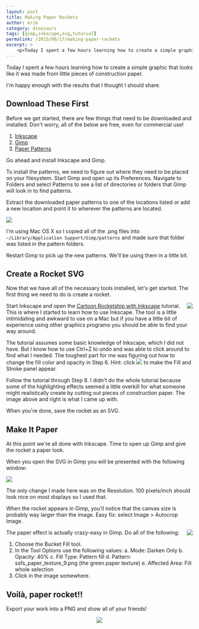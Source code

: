 ```yaml
---
layout: post
title: Making Paper Rockets
author: erik
category: dinosaurs
tags: [gimp,inkscape,svg,tutorial]
permalink: /2015/06/17/making-paper-rockets
excerpt: >
    <p>Today I spent a few hours learning how to create a simple graphic that looks like it was made from little pieces of construction paper.</p>I'm happy enough with the results that I thought I should share.
---
```


Today I spent a few hours learning how to create a simple graphic that looks like it was made from little pieces of construction paper.

I'm happy enough with the results that I thought I should share.

## Download These First

Before we get started, there are few things that need to be downloaded and installed. Don't worry, all of the below are free, even for commercial use!

1. [Inkscape](https://inkscape.org)
2. [Gimp](http://www.gimp.org)
3. [Paper Patterns](http://starsunflowerstudio.blogspot.com/2011/06/new-free-paper-patterns-for-photoshop.html)

Go ahead and install Inkscape and Gimp.

To install the patterns, we need to figure out where they need to be placed on your filesystem. Start Gimp and open up its Preferences. Navigate to Folders and select Patterns to see a list of directories or folders that Gimp will look in to find patterns.

Extract the downloaded paper patterns to one of the locations listed or add a new location and point it to wherever the patterns are located.


![](https://technicalrex.files.wordpress.com/2015/06/gimp-pattern-folders.png)


I'm using Mac OS X so I copied all of the .png files into `~/Library/Application Support/Gimp/patterns` and made sure that folder was listed in the pattern folders.

Restart Gimp to pick up the new patterns. We'll be using them in a little bit.

## Create a Rocket SVG

Now that we have all of the necessary tools installed, let's get started. The first thing we need to do is create a rocket.

<div style="float:right;clear:left;">
<img src="https://technicalrex.files.wordpress.com/2015/06/svg-rocket1.png">
</div>

Start Inkscape and open the [Cartoon Rocketship with Inkscape](http://design.tutsplus.com/tutorials/quick-tip-how-to-create-a-cartoon-rocketship-with-inkscape--vector-5300) tutorial. This is where I started to learn how to use Inkscape. The tool is a little intimidating and awkward to use on a Mac but if you have a little bit of experience using other graphics programs you should be able to find your way around.

The tutorial assumes some basic knowledge of Inkscape, which I did not have. But I know how to use Ctrl+Z to undo and was able to click around to find what I needed. The toughest part for me was figuring out how to change the fill color and opacity in Step 6. Hint: click ![](https://technicalrex.files.wordpress.com/2015/06/fillstrokeicon2.png) to make the Fill and Stroke panel appear.

Follow the tutorial through Step 8. I didn't do the whole tutorial because some of the highlighting effects seemed a little overkill for what someone might realistically create by cutting out pieces of construction paper. The image above and right is what I came up with.

When you're done, save the rocket as an SVG.

## Make It Paper

At this point we're all done with Inkscape. Time to open up Gimp and give the rocket a paper look.

When you open the SVG in Gimp you will be presented with the following window:

![](https://technicalrex.files.wordpress.com/2015/06/gimpimportsvg.png)

The only change I made here was on the Resolution. 100 pixels/inch should look nice on most displays so I used that.

When the rocket appears in Gimp, you'll notice that the canvas size is probably way larger than the image. Easy fix: select Image &gt; Autocrop Image.

<div style="float:right;clear:left;">
<img src="https://technicalrex.files.wordpress.com/2015/06/gimppaperfilloptions2.png">
</div>

The paper effect is actually crazy-easy in Gimp. Do all of the following:

1. Choose the Bucket Fill tool.
2. In the Tool Options use the following values:
   a. Mode: Darken Only
   b. Opacity: 40%
   c. Fill Type: Pattern fill
   d. Pattern: ssfs_paper_texture_9.png (the green paper texture)
   e. Affected Area: Fill whole selection
3. Click in the image somewhere.

## Voilà, paper rocket!!

Export your work into a PNG and show all of your friends!

<div style="text-align:center;">
<img src="https://technicalrex.files.wordpress.com/2015/06/paper_rocket.png">
</div>
